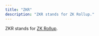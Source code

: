 ```yaml
---
title: "ZKR"
description: "ZKR stands for ZK Rollup."
---
```


ZKR stands for [ZK Rollup](https://celestia.org/glossary/zk-rollup).
